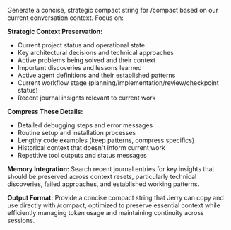 Generate a concise, strategic compact string for /compact based on our current conversation context. Focus on:

**Strategic Context Preservation:**
- Current project status and operational state
- Key architectural decisions and technical approaches  
- Active problems being solved and their context
- Important discoveries and lessons learned
- Active agent definitions and their established patterns
- Current workflow stage (planning/implementation/review/checkpoint status)
- Recent journal insights relevant to current work

**Compress These Details:**
- Detailed debugging steps and error messages
- Routine setup and installation processes  
- Lengthy code examples (keep patterns, compress specifics)
- Historical context that doesn't inform current work
- Repetitive tool outputs and status messages

**Memory Integration:**
Search recent journal entries for key insights that should be preserved across context resets, particularly technical discoveries, failed approaches, and established working patterns.

**Output Format:**
Provide a concise compact string that Jerry can copy and use directly with /compact, optimized to preserve essential context while efficiently managing token usage and maintaining continuity across sessions.
